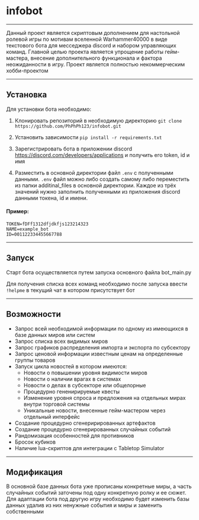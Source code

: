 # infobot
_____
Данный проект является скриптовым дополнением для настольной ролевой игры
по мотивам вселенной Warhammer40000 в виде текстового бота для месседжера
discord и набором управляющих команд. Главной целью проекта является упрощение
работы гейм-мастера, внесение дополнительного функционала и фактора неожиданности
в игру. Проект является полностью некоммерческим хобби-проектом
_______
## Установка
Для установки бота необходимо:
1. Клонировать репозиторий в необходимую директорию 
`git clone https://github.com/PhPhPh123/infobot.git`

2. Установить зависимости `pip install -r requirements.txt`
3. Зарегистрировать бота в приложении discord https://discord.com/developers/applications и получить его token, id и имя
4. Разместить в основной директории файл `.env` с полученными данными. `.env` файл можно либо создать самому либо переместить
из папки additinal_files в основной директории. Каждое из трёх значений нужно заполнить полученными из приложения discord данными токена, id
и имени.
#### Пример: 
```
TOKEN=fDFf1312dfjdkfjs123214323
NAME=example_bot
ID=001122334455667788
```
-----------
## Запуск
Старт бота осуществляется путем запуска основного файла bot_main.py

Для получения списка всех команд необходимо после запуска ввести `!helpme` в текущий чат
в котором присутствует бот

------------
## Возможности
* Запрос всей необходимой информации по одному из имеющихся в базе данных миров или систем
* Запрос списка всех видимых миров
* Запрос графиков распределения импорта и экспорта по субсектору
* Запрос ценовой информации известным ценам на определенные группы товаров
* Запуск цикла новостей в котором имеются:
  * Новости о повышении уровня видимости миров
  * Новости о наличии врагах в системах
  * Новости о делах в субсекторе или общелорные
  * Процедурно гененирируемые квесты
  * Изменение уровня спроса и предложения на отдельных мирах внутри торговой системы
  * Уникальные новости, внесенные гейм-мастером через отдельный интерфейс
* Создание процедурно сгенерирированных артефактов
* Создание процедурно сгенерированных случайных событий
* Рандомизация особенностей для противников
* Бросок кубиков
* Наличие lua-скриптов для интеграции с Tabletop Simulator
-----------------

## Модификация
В основной базе данных бота уже прописаны конкретные миры, а часть случайных
событий заточены под одну конкретную ролку и ее сюжет. Для адаптации бота под
другую игру необходимо будет изменить базы данных удалив из них ненужные события и миры 
и заменить собственными


